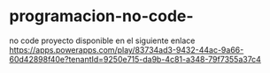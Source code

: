 # programacion-no-code-
no code 
proyecto disponible en el siguiente enlace https://apps.powerapps.com/play/83734ad3-9432-44ac-9a66-60d42898f40e?tenantId=9250e715-da9b-4c81-a348-79f7355a37c4
